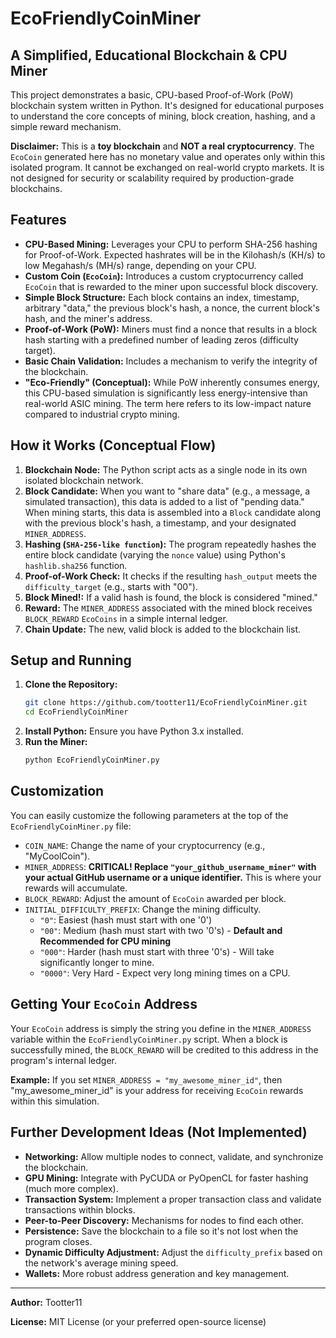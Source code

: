 # EcoFriendlyCoinMiner

## A Simplified, Educational Blockchain & CPU Miner

This project demonstrates a basic, CPU-based Proof-of-Work (PoW) blockchain system written in Python. It's designed for educational purposes to understand the core concepts of mining, block creation, hashing, and a simple reward mechanism.

**Disclaimer:** This is a **toy blockchain** and **NOT a real cryptocurrency**. The `EcoCoin` generated here has no monetary value and operates only within this isolated program. It cannot be exchanged on real-world crypto markets. It is not designed for security or scalability required by production-grade blockchains.

## Features

*   **CPU-Based Mining:** Leverages your CPU to perform SHA-256 hashing for Proof-of-Work. Expected hashrates will be in the Kilohash/s (KH/s) to low Megahash/s (MH/s) range, depending on your CPU.
*   **Custom Coin (`EcoCoin`):** Introduces a custom cryptocurrency called `EcoCoin` that is rewarded to the miner upon successful block discovery.
*   **Simple Block Structure:** Each block contains an index, timestamp, arbitrary "data," the previous block's hash, a nonce, the current block's hash, and the miner's address.
*   **Proof-of-Work (PoW):** Miners must find a nonce that results in a block hash starting with a predefined number of leading zeros (difficulty target).
*   **Basic Chain Validation:** Includes a mechanism to verify the integrity of the blockchain.
*   **"Eco-Friendly" (Conceptual):** While PoW inherently consumes energy, this CPU-based simulation is significantly less energy-intensive than real-world ASIC mining. The term here refers to its low-impact nature compared to industrial crypto mining.

## How it Works (Conceptual Flow)

1.  **Blockchain Node:** The Python script acts as a single node in its own isolated blockchain network.
2.  **Block Candidate:** When you want to "share data" (e.g., a message, a simulated transaction), this data is added to a list of "pending data." When mining starts, this data is assembled into a `Block` candidate along with the previous block's hash, a timestamp, and your designated `MINER_ADDRESS`.
3.  **Hashing (`SHA-256-like function`):** The program repeatedly hashes the entire block candidate (varying the `nonce` value) using Python's `hashlib.sha256` function.
4.  **Proof-of-Work Check:** It checks if the resulting `hash_output` meets the `difficulty_target` (e.g., starts with "00").
5.  **Block Mined!:** If a valid hash is found, the block is considered "mined."
6.  **Reward:** The `MINER_ADDRESS` associated with the mined block receives `BLOCK_REWARD` `EcoCoins` in a simple internal ledger.
7.  **Chain Update:** The new, valid block is added to the blockchain list.

## Setup and Running

1.  **Clone the Repository:**
    ```bash
    git clone https://github.com/tootter11/EcoFriendlyCoinMiner.git
    cd EcoFriendlyCoinMiner
    ```
2.  **Install Python:** Ensure you have Python 3.x installed.
3.  **Run the Miner:**
    ```bash
    python EcoFriendlyCoinMiner.py
    ```

## Customization

You can easily customize the following parameters at the top of the `EcoFriendlyCoinMiner.py` file:

*   `COIN_NAME`: Change the name of your cryptocurrency (e.g., "MyCoolCoin").
*   `MINER_ADDRESS`: **CRITICAL! Replace `"your_github_username_miner"` with your actual GitHub username or a unique identifier.** This is where your rewards will accumulate.
*   `BLOCK_REWARD`: Adjust the amount of `EcoCoin` awarded per block.
*   `INITIAL_DIFFICULTY_PREFIX`: Change the mining difficulty.
    *   `"0"`: Easiest (hash must start with one '0')
    *   `"00"`: Medium (hash must start with two '0's) - **Default and Recommended for CPU mining**
    *   `"000"`: Harder (hash must start with three '0's) - Will take significantly longer to mine.
    *   `"0000"`: Very Hard - Expect very long mining times on a CPU.

## Getting Your `EcoCoin` Address

Your `EcoCoin` address is simply the string you define in the `MINER_ADDRESS` variable within the `EcoFriendlyCoinMiner.py` script. When a block is successfully mined, the `BLOCK_REWARD` will be credited to this address in the program's internal ledger.

**Example:** If you set `MINER_ADDRESS = "my_awesome_miner_id"`, then "my_awesome_miner_id" is your address for receiving `EcoCoin` rewards within this simulation.

## Further Development Ideas (Not Implemented)

*   **Networking:** Allow multiple nodes to connect, validate, and synchronize the blockchain.
*   **GPU Mining:** Integrate with PyCUDA or PyOpenCL for faster hashing (much more complex).
*   **Transaction System:** Implement a proper transaction class and validate transactions within blocks.
*   **Peer-to-Peer Discovery:** Mechanisms for nodes to find each other.
*   **Persistence:** Save the blockchain to a file so it's not lost when the program closes.
*   **Dynamic Difficulty Adjustment:** Adjust the `difficulty_prefix` based on the network's average mining speed.
*   **Wallets:** More robust address generation and key management.

---

**Author:** Tootter11

**License:** MIT License (or your preferred open-source license)